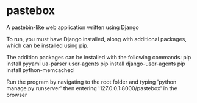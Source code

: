 # pastebox
A pastebin-like web application written using Django

To run, you must have Django installed, along with additional packages, which can be installed using pip.

The addition packages can be installed with the following commands:
pip install pyyaml ua-parser user-agents
pip install django-user-agents
pip install python-memcached

Run the program by navigating to the root folder and typing 'python manage.py runserver' then entering '127.0.0.1:8000/pastebox' in the browser 